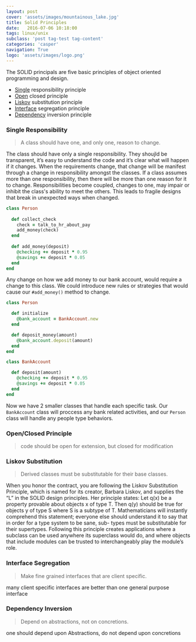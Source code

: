 ```yaml
---
layout: post
cover: 'assets/images/mountainous_lake.jpg'
title: Solid Principles
date:   2016-07-06 10:18:00
tags: linux/unix
subclass: 'post tag-test tag-content'
categories: 'casper'
navigation: True
logo: 'assets/images/logo.png'
---
```



The SOLID principals are five basic principles of object oriented programming and design.

* [Single](#composite) responsibility principle
* [Open](#open) closed principle
* [Liskov](#liskov) substitution principle
* [Interface](#interface) segregation principle
* [Dependency](#dependency) inversion principle

### Single Responsibility

> A class should have one, and only one, reason to change.

The class should have only a single responsibility. They shoujld be transparent, it’s easy to understand the code and it’s clear what will happen if it changes. When the requirements change, that change will be manifest through a change in responsibility amongst the classes. If a class assumes more than one responsibility, then there will be more than one reason for it to change. Responsibilities become coupled, changes to one, may impair or inhibit the class's ability to meet the others. This leads to fragile designs that break in unexpected ways when changed.

````ruby
class Person
  
  def collect_check
    check = talk_to_hr_about_pay   
    add_money(check)
  end
  
  def add_money(deposit)
    @checking += deposit * 0.95
    @savings += deposit * 0.05
  end
end
````

Any change on how we add money to our bank account, would require a change to this class. We could introduce new rules or strategies that would cause our `#add_money()` method to change.

````ruby
class Person

  def initialize
    @bank_account = BankAccount.new
  end

  def deposit_money(amount)
    @bank_account.deposit(amount)
  end
end

class BankAccount

  def deposit(amount)
    @checking += deposit * 0.95
    @savings += deposit * 0.05
  end
end
````

Now we have 2 smaller classes that handle each specific task. Our `BankAccount` class will proccess any bank related activities, and our `Person` class will handle any people type behaviors.

### Open/Closed Principle

> code should be open for extension, but closed for modification

### Liskov Substitution

>   Derived classes must be substitutable for their base classes.

When you honor the contract, you are following the Liskov Substitution
Principle, which is named for its creator, Barbara Liskov, and supplies the “L”
in the SOLID design principles.
Her principle states:
Let q(x) be a property provable about objects x of type T. Then q(y)
should be true for objects y of type S where S is a subtype of T.
Mathematicians will instantly comprehend this statement; everyone else
should understand it to say that in order for a type system to be sane, sub-
types must be substitutable for their supertypes.
Following this principle creates applications where a subclass can be used
anywhere its superclass would do, and where objects that include modules
can be trusted to interchangeably play the module’s role.

### Interface Segregation

> Make fine grained interfaces that are client specific.

many client specific interfaces are better than one general purpose interface

### Dependency Inversion

> Depend on abstractions, not on concretions.

one should depend upon Abstractions, do not depend upon concretions

